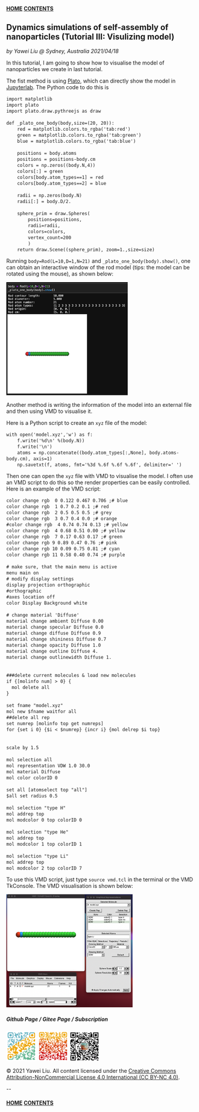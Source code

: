 #### [HOME](../../index.html) [CONTENTS](../index.html)

## Dynamics simulations of self-assembly of nanoparticles (Tutorial III: Visulizing model)
 
*by Yawei Liu  @ Sydney, Australia 2021/04/18*

In this tutorial, I am going to show how to visualise the model of nanoparticles we create in last tutorial.

The fist method is using [Plato](https://plato-draw.readthedocs.io/en/latest/), which can directly show the model in [Jupyterlab](https://jupyterlab.readthedocs.io/en/stable/). The Python code to do this is

```
import matplotlib
import plato
import plato.draw.pythreejs as draw

def _plato_one_body(body,size=(20, 20)):
    red = matplotlib.colors.to_rgba('tab:red')
    green = matplotlib.colors.to_rgba('tab:green')
    blue = matplotlib.colors.to_rgba('tab:blue')

    positions = body.atoms
    positions = positions-body.cm
    colors = np.zeros((body.N,4))
    colors[:] = green
    colors[body.atom_types==1] = red
    colors[body.atom_types==2] = blue
    
    radii = np.zeros(body.N)
    radii[:] = body.D/2.
    
    sphere_prim = draw.Spheres(
        positions=positions,
        radii=radii,
        colors=colors,
        vertex_count=200
        )
    return draw.Scene((sphere_prim), zoom=1.,size=size)
```

Running ```body=Rod(L=10,D=1,N=21)``` and ```_plato_one_body(body).show()```, one can obtain an interactive window of the rod model (tips: the model can be rotated using the mouse), as shown below:

<img src="images/assembly_nanoparticles/plato_rod.png" alt="github page" height="300" />

Another method is writing the information of the model into an external file and then using VMD to visualise it.

Here is a Python script to create an ```xyz``` file of the model:

```
with open('model.xyz','w') as f:
    f.write('%d\n' %(body.N))
    f.write('\n')
    atoms = np.concatenate((body.atom_types[:,None], body.atoms-body.cm), axis=1)
    np.savetxt(f, atoms, fmt='%3d %.6f %.6f %.6f', delimiter=' ')
```

Then one can open the ```xyz``` file with VMD to visualise the model. I often use an VMD script to do this so the render properties can be easily controlled. Here is an example of the VMD script: 

```
color change rgb  0 0.122 0.467 0.706 ;# blue
color change rgb  1 0.7 0.2 0.1 ;# red
color change rgb  2 0.5 0.5 0.5 ;# grey
color change rgb  3 0.7 0.4 0.0 ;# orange
#color change rgb  4 0.74 0.74 0.13 ;# yellow
color change rgb  4 0.68 0.51 0.00 ;# yellow
color change rgb  7 0.17 0.63 0.17 ;# green
color change rgb 9 0.89 0.47 0.76 ;# pink
color change rgb 10 0.09 0.75 0.81 ;# cyan
color change rgb 11 0.58 0.40 0.74 ;# purple

# make sure, that the main menu is active
menu main on
# modify display settings
display projection orthographic
#orthographic
#axes location off
color Display Background white

# change material 'Diffuse'
material change ambient Diffuse 0.00
material change specular Diffuse 0.0
material change diffuse Diffuse 0.9
material change shininess Diffuse 0.7
material change opacity Diffuse 1.0
material change outline Diffuse 4.
material change outlinewidth Diffuse 1.


###delete current molecules & load new molecules
if {[molinfo num] > 0} { 
  mol delete all
}

set fname "model.xyz"
mol new $fname waitfor all
##delete all rep
set numrep [molinfo top get numreps]
for {set i 0} {$i < $numrep} {incr i} {mol delrep $i top}


scale by 1.5

mol selection all
mol representation VDW 1.0 30.0
mol material Diffuse
mol color colorID 0

set all [atomselect top "all"]
$all set radius 0.5

mol selection "type H"
mol addrep top
mol modcolor 0 top colorID 0

mol selection "type He"
mol addrep top
mol modcolor 1 top colorID 1

mol selection "type Li"
mol addrep top
mol modcolor 2 top colorID 7
``` 
To use this VMD script, just type ```source vmd.tcl``` in the terminal or the VMD TkConsole. The VMD visualisation is shown below:
 
<img src="images/assembly_nanoparticles/vmd_rod.png" alt="github page" height="300" />


##### Github Page / Gitee Page / Subscription
<img src="images/github_yawei.png" alt="github page" width="80" height="80" />
<img src="images/gitee_yawei.png" alt="gitee page" width="80" height="80" />
<img src="images/wechat.png" alt="wechat" width="80" height="80" />

<p>&copy; 2021 Yawei Liu. All content licensed under the <a href="https://creativecommons.org/licenses/by-nc/4.0/legalcode#languages">Creative Commons Attribution-NonCommercial License 4.0 International (CC BY-NC 4.0)</a>.</p>

--
#### [HOME](../../index.html) [CONTENTS](../index.html)
